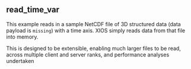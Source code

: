 read_time_var
------

This example reads in a sample NetCDF file of 3D structured data (data payload is `missing`) with a time axis.
XIOS simply reads data from that file into memory.

This is designed to be extensible, enabling much larger files to be read,
across multiple client and server ranks, and performance analyses undertaken
